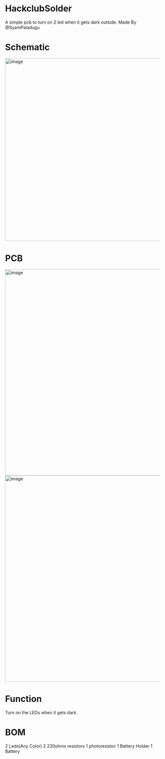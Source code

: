 # HackclubSolder
A simple pcb to turn on 2 led when it gets dark outside. Made By @SyamPaladugu


# Schematic

<img width="595" alt="image" src="https://github.com/user-attachments/assets/1623afe3-30b9-4429-8f38-e06c5d7fc066" />

# PCB
<img width="671" alt="image" src="https://github.com/user-attachments/assets/b13b3a75-f577-4c3f-8014-6fdb5a8d11d7" />


<img width="671" alt="image" src="https://github.com/user-attachments/assets/8af854dd-b8ed-4ebe-8636-46335f8f61c9" />




# Function 
Turn on the LEDs when it gets dark.

# BOM
2 Leds(Any Color)
2 220ohms resistors
1 photoresistor
1 Battery Holder
1 Battery
